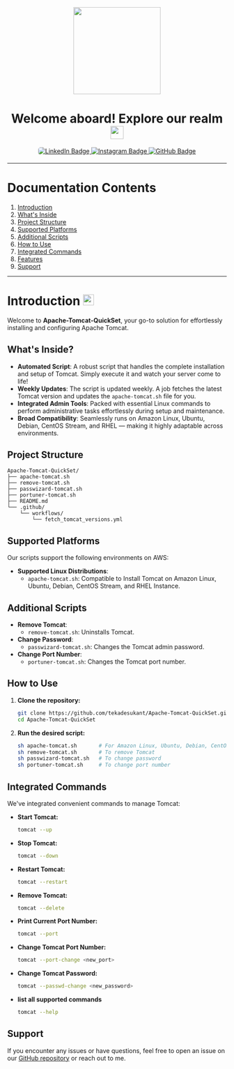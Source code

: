 
<div align="center">
  <img src="https://i.giphy.com/media/v1.Y2lkPTc5MGI3NjExYm5vaHRnaGpjbXl0M2V2ZGo4Y3E3ZDlua2tmaDZidHVyNTdyazY0NiZlcD12MV9pbnRlcm5hbF9naWZfYnlfaWQmY3Q9cw/KzJkzjggfGN5Py6nkT/giphy.gif" width="200"/>
</div>

<h1 align="center">
  <span class="bold">Welcome aboard! Explore our realm</span>
  <img src="https://media.giphy.com/media/WUlplcMpOCEmTGBtBW/giphy.gif" width="30px"/>
</h1>

<div id="badges" align="center">
  <a href="https://www.linkedin.com/in/tekade-sukant-3343bb252">
    <img src="https://img.shields.io/badge/LinkedIn-black?style=for-the-badge&logo=linkedIn&logoColor=white" alt="LinkedIn Badge" style="border-radius: 5px;"/>
  </a>
  <a href="https://www.instagram.com/muschifresser/" target="_blank">
    <img src="https://img.shields.io/badge/Instagram-black?style=for-the-badge&logo=instagram&logoColor=white" alt="Instagram Badge" style="margin-bottom: 5px;" />
  </a>
  <a href="mailto:tekadesukant@gmail.com">
    <img src="https://img.shields.io/badge/Email-black?style=for-the-badge&logo=email&logoColor=white" alt="GitHub Badge"/>
  </a>
</div>

---
# Documentation Contents

1. [Introduction](#introduction)
2. [What's Inside](#whats-inside)
3. [Project Structure](#project-structure)
4. [Supported Platforms](#supported-platforms)
5. [Additional Scripts](#additional-scripts)
6. [How to Use](#how-to-use)
7. [Integrated Commands](#integrated-commands)
8. [Features](#features)
9. [Support](#support)

---

# Introduction <img src="https://media.giphy.com/media/WUlplcMpOCEmTGBtBW/giphy.gif" width="25">

Welcome to **Apache-Tomcat-QuickSet**, your go-to solution for effortlessly installing and configuring Apache Tomcat. 

## What's Inside?

- **Automated Script**: A robust script that handles the complete installation and setup of Tomcat. Simply execute it and watch your server come to life! 
- **Weekly Updates**: The script is updated weekly. A job fetches the latest Tomcat version and updates the `apache-tomcat.sh` file for you. 
- **Integrated Admin Tools**: Packed with essential Linux commands to perform administrative tasks effortlessly during setup and maintenance.
- **Broad Compatibility**: Seamlessly runs on Amazon Linux, Ubuntu, Debian, CentOS Stream, and RHEL — making it highly adaptable across environments.

## Project Structure

```
Apache-Tomcat-QuickSet/
├── apache-tomcat.sh 
├── remove-tomcat.sh
├── passwizard-tomcat.sh
├── portuner-tomcat.sh
├── README.md
└── .github/
    └── workflows/
        └── fetch_tomcat_versions.yml
```

## Supported Platforms

Our scripts support the following environments on AWS:

- **Supported Linux Distributions**:
  - `apache-tomcat.sh`: Compatible to Install Tomcat on Amazon Linux, Ubuntu, Debian, CentOS Stream, and RHEL Instance.

## Additional Scripts

- **Remove Tomcat**:
  - `remove-tomcat.sh`: Uninstalls Tomcat.
- **Change Password**:
  - `passwizard-tomcat.sh`: Changes the Tomcat admin password.
- **Change Port Number**:
  - `portuner-tomcat.sh`: Changes the Tomcat port number.

## How to Use

1. **Clone the repository:**
   ```bash
   git clone https://github.com/tekadesukant/Apache-Tomcat-QuickSet.git
   cd Apache-Tomcat-QuickSet
   ```

2. **Run the desired script:**
   ```bash
   sh apache-tomcat.sh       # For Amazon Linux, Ubuntu, Debian, CentOS Stream, and RHEL
   sh remove-tomcat.sh       # To remove Tomcat
   sh passwizard-tomcat.sh   # To change password
   sh portuner-tomcat.sh     # To change port number
   ```

## Integrated Commands

We've integrated convenient commands to manage Tomcat:

- **Start Tomcat:**
  ```bash
  tomcat --up
  ```

- **Stop Tomcat:**
  ```bash
  tomcat --down
  ```

- **Restart Tomcat:**
  ```bash
  tomcat --restart
  ```

- **Remove Tomcat:**
  ```bash
  tomcat --delete
  ```

- **Print Current Port Number:**
  ```bash
  tomcat --port
  ```
  
- **Change Tomcat Port Number:**
  ```bash
  tomcat --port-change <new_port>
  ```

- **Change Tomcat Password:**
  ```bash
  tomcat --passwd-change <new_password>
  ```

- **list all supported commands**
  ```bash
  tomcat --help 
  ```

## Support

If you encounter any issues or have questions, feel free to open an issue on our [GitHub repository](https://github.com/tekadesukant/Apache-Tomcat-QuickSet/issues) or reach out to me.

